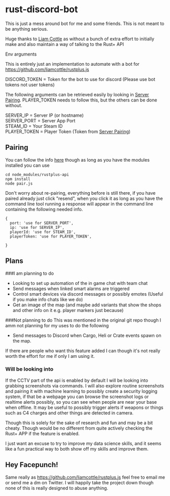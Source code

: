 # rust-discord-bot
This is just a mess around bot for me and some friends. This is not meant to be anything serious.

Huge thanks to [Liam Cottle](https://github.com/liamcottle) as without a bunch of extra effort to initially make
and also maintain a way of talking to the Rust+ API 

Env arguments

This is entirely just an implementation to automate with a bot for https://github.com/liamcottle/rustplus.js

DISCORD_TOKEN = Token for the bot to use for discord (Please use bot tokens not user tokens)  

The following arguments can be retrieved easily by looking in [Server Pairing](#pairing).
PLAYER_TOKEN needs to follow this, but the others can be done without.

SERVER_IP = Server IP (or hostname)  
SERVER_PORT = Server App Port  
STEAM_ID = Your Steam ID  
PLAYER_TOKEN = Player Token (Token from [Server Pairing](#pairing))

## Pairing
You can follow the info [here](https://github.com/liamcottle/rustplus.js/blob/master/README.md#using-the-cli-pair-tool)
though as long as you have the modules installed you can use

```
cd node_modules/rustplus-api
npm install
node pair.js
```

Don't worry about re-pairing, everything before is still there, if you have paired already just click "resend",
when you click it as long as you have the command line tool running a response will appear in the command line containing the following needed info.

```
{
  port: 'use for SERVER_PORT',
  ip: 'use for SERVER_IP',
  playerId: 'use for STEAM_ID',
  playerToken: 'use for PLAYER_TOKEN',

}
```


## Plans
###I am planning to do
 * Looking to set up automation of the in game chat with team chat
 * Send messages when linked smart alarms are triggered
 * Control smart devices via discord messages or possibly emotes (Useful if you make info chats like we do)
 * Get an image of the map (and maybe add variants that show the shops and other info on it e.g. player markers just because)

###Not planning to do
This was mentioned in the original git repo though I amm not planning for my uses to do the following
 * Send messages to Discord when Cargo, Heli or Crate events spawn on the map.

If there are people who want this feature added I can though it's not really worth the effort for me if only I am using it.

### Will be looking into
If the CCTV part of the api is enabled by default I will be looking into grabbing screenshots via commands.
I will also explore routine screenshots and pairing it with machine learning to possibly create a security logging system,
if that be a webpage you can browse the screenshot logs or realtime alerts possibly, so you can see when people are near your
base when offline. It may be useful to possibly trigger alerts if weapons or things such as C4 charges and other things are detected in camera.

Though this is solely for the sake of research and fun and may be a bit cheaty. Though would be no different from
quite actively checking the Rust+ APP if the feature is enabled.

I just want an excuse to try to improve my data science skills, and it seems like a fun practical way to both show off my skills and improve them.

## Hey Facepunch!
Same really as https://github.com/liamcottle/rustplus.js feel free to email me or send me a dm on Twitter.
I will happily take the project down though none of this is really designed to abuse anything.

